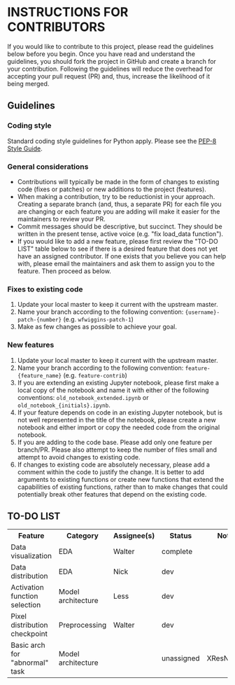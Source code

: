 # INSTRUCTIONS FOR CONTRIBUTORS

If you would like to contribute to this project, please read the guidelines
below before you begin. Once you have read and understand the guidelines, you
should fork the project in GitHub and create a branch for your contribution.
Following the guidelines will reduce the overhead for accepting your pull
request (PR) and, thus, increase the likelihood of it being merged.

## Guidelines

### Coding style
Standard coding style guidelines for Python apply. Please see the
[PEP-8 Style Guide](https://www.python.org/dev/peps/pep-0008/).

### General considerations
- Contributions will typically be made in the form of changes to existing code
(fixes or patches) or new additions to the project (features).
- When making a contribution, try to be reductionist in your approach. Creating
a separate branch (and, thus, a separate PR) for each file you are changing or
each feature you are adding will make it easier for the maintainers to review
your PR.
- Commit messages should be descriptive, but succinct. They should be written in
the present tense, active voice (e.g. "fix load_data function").
- If you would like to add a new feature, please first review the "TO-DO LIST"
table below to see if there is a desired feature that does not yet have an
assigned contributor. If one exists that you believe you can help with, please
email the maintainers and ask them to assign you to the feature. Then proceed
as below.

### Fixes to existing code
1. Update your local master to keep it current with the upstream master.
2. Name your branch according to the following convention:
`{username}-patch-{number}` (e.g. `wfwiggins-patch-1`)
3. Make as few changes as possible to achieve your goal.

### New features
1. Update your local master to keep it current with the upstream master.
2. Name your branch according to the following convention:
`feature-{feature_name}` (e.g. `feature-contrib`)
3. If you are extending an existing Jupyter notebook, please first make a local
copy of the notebook and name it with either of the following conventions:
`old_notebook_extended.ipynb` or `old_notebook_{initials}.ipynb`.
4. If your feature depends on code in an existing Jupyter notebook, but is not
well represented in the title of the notebook, please create a new notebook and
either import or copy the needed code from the original notebook.
5. If you are adding to the code base. Please add only one feature per
branch/PR. Please also attempt to keep the number of files small and attempt to
avoid changes to existing code.
6. If changes to existing code are absolutely necessary, please add a comment
within the code to justify the change. It is better to add arguments to existing
functions or create new functions that extend the capabilities of existing
functions, rather than to make changes that could potentially break other
features that depend on the existing code.

## TO-DO LIST
<table>
  <tr>
    <th>Feature</th>
    <th>Category</th>
    <th>Assignee(s)</th>
    <th>Status</th>
    <th>Notes</th>
  </tr>
  <tr>
    <td>Data visualization</td>
    <td>EDA</td>
    <td>Walter</td>
    <td>complete</td>
    <td></td>
  </tr>
  <tr>
    <td>Data distribution</td>
    <td>EDA</td>
    <td>Nick</td>
    <td>dev</td>
    <td></td>
  </tr>
  <tr>
    <td>Activation function selection</td>
    <td>Model architecture</td>
    <td>Less</td>
    <td>dev</td>
    <td></td>
  </tr>
  <tr>
    <td>Pixel distribution checkpoint</td>
    <td>Preprocessing</td>
    <td>Walter</td>
    <td>dev</td>
    <td></td>
  </tr>
  <tr>
    <td>Basic arch for "abnormal" task</td>
    <td>Model architecture</td>
    <td></td>
    <td>unassigned</td>
    <td>XResNet50?</td>
  </tr>
</table>
